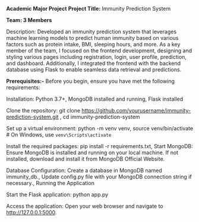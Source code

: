 **Academic Major Project**
**Project Title:** Immunity Prediction System

**Team: 3 Members**

Description: Developed an immunity prediction system that leverages machine learning models to predict human immunity based on various factors such as protein intake, BMI, sleeping hours, and more. As a key member of the team, I focused on the frontend development, designing and styling various pages including registration, login, user profile, prediction, and dashboard. Additionally, I integrated the frontend with the backend database using Flask to enable seamless data retrieval and predictions.

**Prerequisites:-**
Before you begin, ensure you have met the following requirements:

Installation:
Python 3.7+,
MongoDB installed and running,
Flask installed

Clone the repository:
git clone https://github.com/yourusername/immunity-prediction-system.git ,
cd immunity-prediction-system

Set up a virtual environment:
python -m venv venv,
source venv/bin/activate   # On Windows, use `venv\Scripts\activate`

Install the required packages:
pip install -r requirements.txt,
Start MongoDB:
Ensure MongoDB is installed and running on your local machine. If not installed, download and install it from MongoDB Official Website.

Database Configuration:
Create a database in MongoDB named immunity_db.,
Update config.py file with your MongoDB connection string if necessary.,
Running the Application

Start the Flask application:
python app.py

Access the application:
Open your web browser and navigate to http://127.0.0.1:5000.
